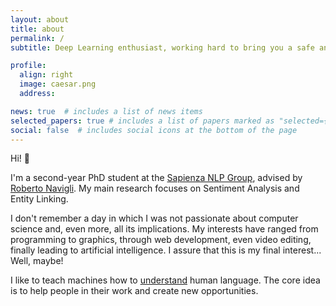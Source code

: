 ```yaml
---
layout: about
title: about
permalink: /
subtitle: Deep Learning enthusiast, working hard to bring you a safe and smart <a href='https://en.wikipedia.org/wiki/Artificial_intelligence'>AI</a>.

profile:
  align: right
  image: caesar.png
  address: 

news: true  # includes a list of news items
selected_papers: true # includes a list of papers marked as "selected={true}"
social: false  # includes social icons at the bottom of the page
---
```


Hi! :wave:

I'm a second-year PhD student at the [Sapienza NLP Group](http://nlp.uniroma1.it/), advised by [Roberto Navigli](https://www.diag.uniroma1.it/navigli/). My main research focuses on Sentiment Analysis and Entity Linking. 

I don't remember a day in which I was not passionate about computer science and, even more, all its implications. My interests have ranged from programming to graphics, through web development, even video editing, finally leading to artificial intelligence. I assure that this is my final interest... Well, maybe!

I like to teach machines how to [understand](https://en.wikipedia.org/wiki/Natural-language_understanding) human language. The core idea is to help people in their work and create new opportunities.
